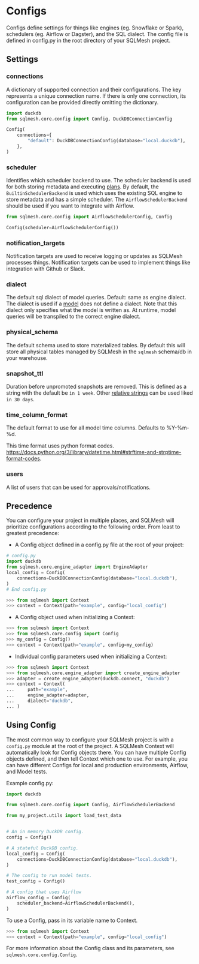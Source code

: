 # Configs
Configs define settings for things like engines (eg. Snowflake or Spark), schedulers (eg. Airflow or Dagster), and the SQL dialect. The config file is defined in config.py in the root directory of your SQLMesh project.

## Settings
### connections
A dictionary of supported connection and their configurations. The key represents a unique connection name. If there is only one connection, its configuration can be provided directly omitting the dictionary.

```python
import duckdb
from sqlmesh.core.config import Config, DuckDBConnectionConfig

Config(
    connections={
        "default": DuckDBConnectionConfig(database="local.duckdb"),
    },
)
```

### scheduler
Identifies which scheduler backend to use. The scheduler backend is used for both storing metadata and executing [plans](/concepts/plans). By default, the `BuiltinSchedulerBackend` is used which uses the existing SQL engine to store metadata and has a simple scheduler. The `AirflowSchedulerBackend` should be used if you want to integrate with Airflow.


```python
from sqlmesh.core.config import AirflowSchedulerConfig, Config

Config(scheduler=AirflowSchedulerConfig())
```

### notification_targets
Notification targets are used to receive logging or updates as SQLMesh processes things. Notification targets can be used to implement things like integration with Github or Slack.

### dialect
The default sql dialect of model queries. Default: same as engine dialect. The dialect is used if a [model](/concepts/models) does not define a dialect. Note that this dialect only specifies what the model is written as. At runtime, model queries will be transpiled to the correct engine dialect.

### physical_schema
The default schema used to store materialized tables. By default this will store all physical tables managed by SQLMesh in the `sqlmesh` schema/db in your warehouse.

### snapshot_ttl
Duration before unpromoted snapshots are removed. This is defined as a string with the default be `in 1 week`. Other [relative strings](https://dateparser.readthedocs.io/en/latest/) can be used liked `in 30 days`.

### time_column_format
The default format to use for all model time columns. Defaults to %Y-%m-%d.

This time format uses python format codes. https://docs.python.org/3/library/datetime.html#strftime-and-strptime-format-codes.

### users
A list of users that can be used for approvals/notifications.

## Precedence

You can configure your project in multiple places, and SQLMesh will prioritize configurations according to
the following order. From least to greatest precedence:

- A Config object defined in a config.py file at the root of your project:

```python
# config.py
import duckdb
from sqlmesh.core.engine_adapter import EngineAdapter
local_config = Config(
    connections=DuckDBConnectionConfig(database="local.duckdb"),
)
# End config.py

>>> from sqlmesh import Context
>>> context = Context(path="example", config="local_config")

```

- A Config object used when initializing a Context:

```python
>>> from sqlmesh import Context
>>> from sqlmesh.core.config import Config
>>> my_config = Config()
>>> context = Context(path="example", config=my_config)

```

- Individual config parameters used when initializing a Context:

```python
>>> from sqlmesh import Context
>>> from sqlmesh.core.engine_adapter import create_engine_adapter
>>> adapter = create_engine_adapter(duckdb.connect, "duckdb")
>>> context = Context(
...     path="example",
...     engine_adapter=adapter,
...     dialect="duckdb",
... )
```

## Using Config

The most common way to configure your SQLMesh project is with a `config.py` module at the root of the
project. A SQLMesh Context will automatically look for Config objects there. You can have multiple
Config objects defined, and then tell Context which one to use. For example, you can have different
Configs for local and production environments, Airflow, and Model tests.

Example config.py:
```python
import duckdb

from sqlmesh.core.config import Config, AirflowSchedulerBackend

from my_project.utils import load_test_data


# An in memory DuckDB config.
config = Config()

# A stateful DuckDB config.
local_config = Config(
    connections=DuckDBConnectionConfig(database="local.duckdb"),
)

# The config to run model tests.
test_config = Config()

# A config that uses Airflow
airflow_config = Config(
    scheduler_backend=AirflowSchedulerBackend(),
)
```

To use a Config, pass in its variable name to Context.
```python
>>> from sqlmesh import Context
>>> context = Context(path="example", config="local_config")

```

For more information about the Config class and its parameters, see `sqlmesh.core.config.Config`.
